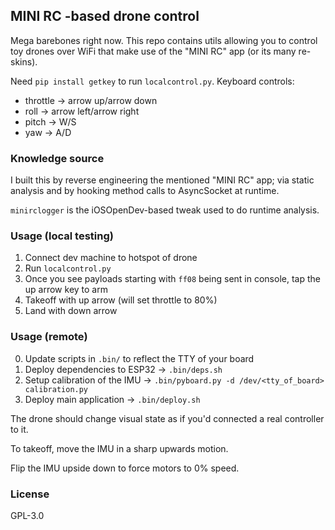 ## MINI RC -based drone control

Mega barebones right now. This repo contains utils allowing you to control toy drones over WiFi that make use of the "MINI RC" app (or its many re-skins).

Need `pip install getkey` to run `localcontrol.py`. Keyboard controls:

- throttle -> arrow up/arrow down
- roll     -> arrow left/arrow right
- pitch    -> W/S
- yaw      -> A/D

### Knowledge source

I built this by reverse engineering the mentioned "MINI RC" app; via static analysis and by hooking method calls to AsyncSocket at runtime.

`minirclogger` is the iOSOpenDev-based tweak used to do runtime analysis.

### Usage (local testing)

1. Connect dev machine to hotspot of drone
2. Run `localcontrol.py`
3. Once you see payloads starting with `ff08` being sent in console, tap the up arrow key to arm
4. Takeoff with up arrow (will set throttle to 80%)
5. Land with down arrow

### Usage (remote)

0. Update scripts in `.bin/` to reflect the TTY of your board
1. Deploy dependencies to ESP32 -> `.bin/deps.sh`
2. Setup calibration of the IMU -> `.bin/pyboard.py -d /dev/<tty_of_board> calibration.py`
3. Deploy main application      -> `.bin/deploy.sh`

The drone should change visual state as if you'd connected a real controller to it.

To takeoff, move the IMU in a sharp upwards motion.

Flip the IMU upside down to force motors to 0% speed.

### License

GPL-3.0
